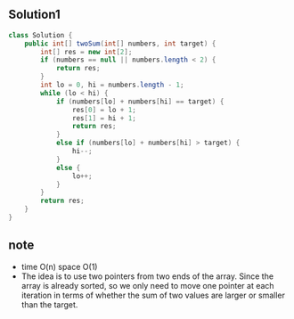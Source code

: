 ## Solution1
``` java
class Solution {
    public int[] twoSum(int[] numbers, int target) {
        int[] res = new int[2];
        if (numbers == null || numbers.length < 2) {
            return res;
        }
        int lo = 0, hi = numbers.length - 1;
        while (lo < hi) {
            if (numbers[lo] + numbers[hi] == target) {
                res[0] = lo + 1;
                res[1] = hi + 1;
                return res;
            }
            else if (numbers[lo] + numbers[hi] > target) {
                hi--;
            }
            else {
                lo++;
            }
        }
        return res;
    }
}
```

## note
* time O(n) space O(1)
* The idea is to use two pointers from two ends of the array. Since the array is already sorted, so we only need to move one 
pointer at each iteration in terms of whether the sum of two values are larger or smaller than the target.
